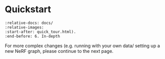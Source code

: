 # Quickstart

```{include} ../../README.md
:relative-docs: docs/
:relative-images:
:start-after: quick_tour.html).
:end-before: 6. In-depth
```

For more complex changes (e.g. running with your own data/ setting up a new NeRF graph, please continue to the next page.